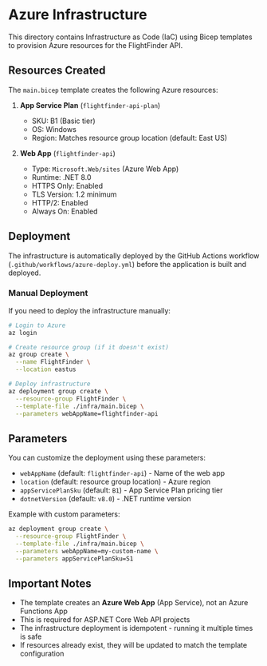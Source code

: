 # Azure Infrastructure

This directory contains Infrastructure as Code (IaC) using Bicep templates to provision Azure resources for the FlightFinder API.

## Resources Created

The `main.bicep` template creates the following Azure resources:

1. **App Service Plan** (`flightfinder-api-plan`)
   - SKU: B1 (Basic tier)
   - OS: Windows
   - Region: Matches resource group location (default: East US)

2. **Web App** (`flightfinder-api`)
   - Type: `Microsoft.Web/sites` (Azure Web App)
   - Runtime: .NET 8.0
   - HTTPS Only: Enabled
   - TLS Version: 1.2 minimum
   - HTTP/2: Enabled
   - Always On: Enabled

## Deployment

The infrastructure is automatically deployed by the GitHub Actions workflow (`.github/workflows/azure-deploy.yml`) before the application is built and deployed.

### Manual Deployment

If you need to deploy the infrastructure manually:

```bash
# Login to Azure
az login

# Create resource group (if it doesn't exist)
az group create \
  --name FlightFinder \
  --location eastus

# Deploy infrastructure
az deployment group create \
  --resource-group FlightFinder \
  --template-file ./infra/main.bicep \
  --parameters webAppName=flightfinder-api
```

## Parameters

You can customize the deployment using these parameters:

- `webAppName` (default: `flightfinder-api`) - Name of the web app
- `location` (default: resource group location) - Azure region
- `appServicePlanSku` (default: `B1`) - App Service Plan pricing tier
- `dotnetVersion` (default: `v8.0`) - .NET runtime version

Example with custom parameters:

```bash
az deployment group create \
  --resource-group FlightFinder \
  --template-file ./infra/main.bicep \
  --parameters webAppName=my-custom-name \
  --parameters appServicePlanSku=S1
```

## Important Notes

- The template creates an **Azure Web App** (App Service), not an Azure Functions App
- This is required for ASP.NET Core Web API projects
- The infrastructure deployment is idempotent - running it multiple times is safe
- If resources already exist, they will be updated to match the template configuration

